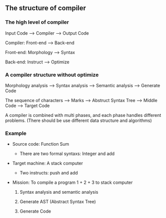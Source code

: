 ## The structure of compiler

### The high level of compiler

Input Code --> Compiler --> Output Code

Compiler: Front-end --> Back-end

Front-end: Morphology --> Syntax

Back-end: Instruct --> Optimize

### A compiler structure without optimize

Morphology analysis --> Syntax analysis --> Semantic analysis --> Generate Code

The sequence of characters --> Marks --> Abstruct Syntax Tree --> Middle Code --> Target Code

A compiler is combined with multi phases, and each phase handles different problems. (There should be use different data structure and algorithms)

### Example

- Source code: Function Sum

  - There are two formal syntaxs: Integer and add

- Target machine: A stack computer

  - Two instructs: push and add

- Mission: To compile a program 1 + 2 + 3 to stack computer

  1. Syntax analysis and semantic analysis

  2. Generate AST (Abstract Syntax Tree)

  3. Generate Code
